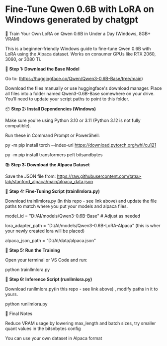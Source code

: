 # Fine-Tune Qwen 0.6B with LoRA on Windows generated by chatgpt
🧠 Train Your Own LoRA on Qwen 0.6B in Under a Day (Windows, 8GB+ VRAM)

This is a beginner-friendly Windows guide to fine-tune Qwen 0.6B with LoRA using the Alpaca dataset. Works on consumer GPUs like RTX 2060, 3060, or 3080 Ti.

📁 **Step 1: Download the Base Model**

Go to: (https://huggingface.co/Qwen/Qwen3-0.6B-Base/tree/main)

Download the files manually or use huggingface's download manager. Place all files into a folder named Qwen3-0.6B-Base somewhere on your drive.
You’ll need to update your script paths to point to this folder.

📦 **Step 2: Install Dependencies (Windows)**

Make sure you're using Python 3.10 or 3.11 (Python 3.12 is not fully compatible).

Run these in Command Prompt or PowerShell:

py -m pip install torch --index-url https://download.pytorch.org/whl/cu121

py -m pip install transformers peft bitsandbytes


📚 **Step 3: Download the Alpaca Dataset**

Save the JSON file from:
https://raw.githubusercontent.com/tatsu-lab/stanford_alpaca/main/alpaca_data.json


🔬 **Step 4: Fine-Tuning Script (trainllmlora.py)**

Download trainllmlora.py (in this repo - see link above) and update the file paths to match where you put your models and alpaca files.

 model_id = "D:/AI/models/Qwen3-0.6B-Base"  # Adjust as needed
 
 lora_adapter_path = "D:/AI/models/Qwen3-0.6B-LoRA-Alpaca" (this is wher your newly created lora will be placed)
 
 alpaca_json_path = "D:/AI/data/alpaca.json"

🚀 **Step 5: Run the Training**

Open your terminal or VS Code and run:

python trainllmlora.py

🧰 **Step 6: Inference Script (runllmlora.py)**

Download runllmlora.py(in this repo - see link above) , modify paths in it to yours.

python runllmlora.py

🤔 Final Notes

Reduce VRAM usage by lowering max_length and batch sizes, try smaller quant values in the bitsnbytes config

You can use your own dataset in Alpaca format

